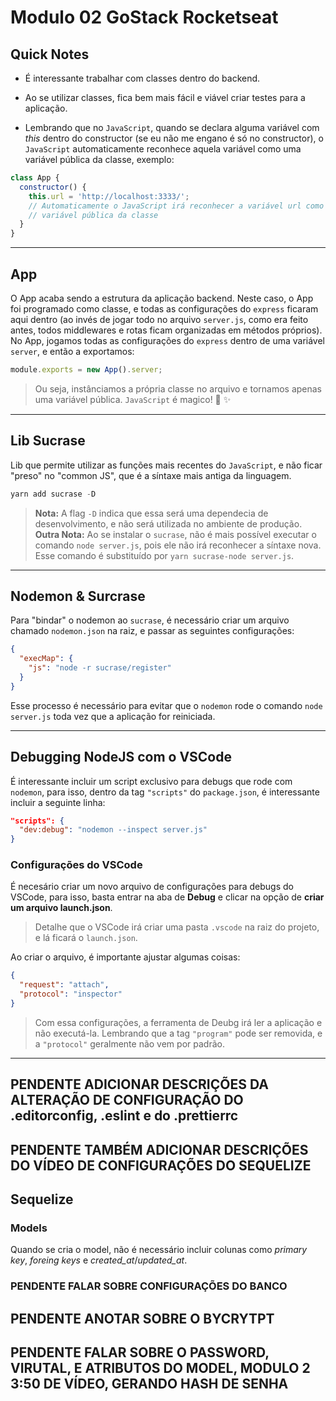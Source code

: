 # Modulo 02 GoStack Rocketseat

## Quick Notes

- É interessante trabalhar com classes dentro do backend.

- Ao se utilizar classes, fica bem mais fácil e viável criar testes para a aplicação.

- Lembrando que no `JavaScript`, quando se declara alguma variável com _this_ dentro do constructor (se eu não me engano é só no constructor), o `JavaScript` automaticamente reconhece aquela variável como uma variável pública da classe, exemplo:

```javascript
class App {
  constructor() {
    this.url = 'http://localhost:3333/';
    // Automaticamente o JavaScript irá reconhecer a variável url como uma
    // variável pública da classe
  }
}
```

---

## App

O App acaba sendo a estrutura da aplicação backend.
Neste caso, o App foi programado como classe, e todas as configurações do `express` ficaram aqui dentro (ao invés de jogar todo no arquivo `server.js`, como era feito antes, todos middlewares e rotas ficam organizadas em métodos próprios).
No App, jogamos todas as configurações do `express` dentro de uma variável `server`, e então a exportamos:

```javascript
module.exports = new App().server;
```

> Ou seja, instânciamos a própria classe no arquivo e tornamos apenas uma variável pública. `JavaScript` é magico! 🎩 ✨

---

## Lib Sucrase

Lib que permite utilizar as funções mais recentes do `JavaScript`, e não ficar "preso" no "common JS", que é a síntaxe mais antiga da linguagem.

```javascript
yarn add sucrase -D
```

> **Nota:** A flag `-D` indica que essa será uma dependecia de desenvolvimento, e não será utilizada no ambiente de produção.
> **Outra Nota:** Ao se instalar o `sucrase`, não é mais possível executar o comando `node server.js`, pois ele não irá reconhecer a síntaxe nova. Esse comando é substituído por `yarn sucrase-node server.js`.

---

## Nodemon & Surcrase

Para "bindar" o nodemon ao `sucrase`, é necessário criar um arquivo chamado `nodemon.json` na raiz, e passar as seguintes configurações:

```json
{
  "execMap": {
    "js": "node -r sucrase/register"
  }
}
```

Esse processo é necessário para evitar que o `nodemon` rode o comando `node server.js` toda vez que a aplicação for reiniciada.

---

## Debugging NodeJS com o VSCode

É interessante incluir um script exclusivo para debugs que rode com `nodemon`, para isso, dentro da tag `"scripts"` do `package.json`, é interessante incluir a seguinte linha:

```json
"scripts": {
  "dev:debug": "nodemon --inspect server.js"
}
```

### Configurações do VSCode

É necesário criar um novo arquivo de configurações para debugs do VSCode, para isso, basta entrar na aba de **Debug** e clicar na opção de **criar um arquivo launch.json**.

> Detalhe que o VSCode irá criar uma pasta `.vscode` na raiz do projeto, e lá ficará o `launch.json`.

Ao criar o arquivo, é importante ajustar algumas coisas:

```json
{
  "request": "attach",
  "protocol": "inspector"
}
```

> Com essa configurações, a ferramenta de Deubg irá ler a aplicação e não executá-la. Lembrando que a tag `"program"` pode ser removida, e a `"protocol"` geralmente não vem por padrão.

---

## PENDENTE ADICIONAR DESCRIÇÕES DA ALTERAÇÃO DE CONFIGURAÇÃO DO .editorconfig, .eslint e do .prettierrc

## PENDENTE TAMBÉM ADICIONAR DESCRIÇÕES DO VÍDEO DE CONFIGURAÇÕES DO SEQUELIZE

## Sequelize

### Models

Quando se cria o model, não é necessário incluir colunas como *primary key*, *foreing keys* e *created_at*/*updated_at*.

### PENDENTE FALAR SOBRE CONFIGURAÇÕES DO BANCO

## PENDENTE ANOTAR SOBRE O BYCRYTPT

## PENDENTE FALAR SOBRE O PASSWORD, VIRUTAL, E ATRIBUTOS DO MODEL, MODULO 2 3:50 DE VÍDEO, GERANDO HASH DE SENHA
